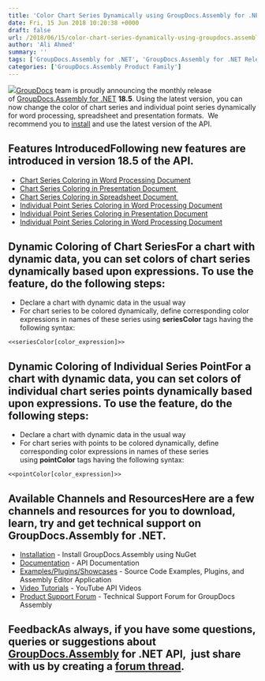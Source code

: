 ```yaml
---
title: 'Color Chart Series Dynamically using GroupDocs.Assembly for .NET 18.5'
date: Fri, 15 Jun 2018 10:20:38 +0000
draft: false
url: /2018/06/15/color-chart-series-dynamically-using-groupdocs.assembly-for-.net-18.5/
author: 'Ali Ahmed'
summary: ''
tags: ['GroupDocs.Assembly for .NET', 'GroupDocs.Assembly for .NET Releases']
categories: ['GroupDocs.Assembly Product Family']
---
```


![](http://blog.groupdocs.com/wp-content/uploads/sites/4/2017/04/groupdocs-assembly-net.png)[GroupDocs](https://www.groupdocs.com/) team is proudly announcing the monthly release of [GroupDocs.Assembly for .NET](https://products.groupdocs.com/assembly/net) **18.5**. Using the latest version, you can now change the color of chart series and individual point series dynamically for word processing, spreadsheet and presentation formats.  We recommend you to [install](https://www.nuget.org/packages/GroupDocs.Assembly/) and use the latest version of the API.

## Features IntroducedFollowing new features are introduced in version 18.5 of the API.

*   [Chart Series Coloring in Word Processing Document](https://docs.groupdocs.com/display/assemblynet/Chart+Series+Coloring+in+Word+Processing+Document)
*   [Chart Series Coloring in Presentation Document ](https://docs.groupdocs.com/display/assemblynet/Chart+Series+Coloring+in+Presentation+Document)
*   [Chart Series Coloring in Spreadsheet Document ](https://docs.groupdocs.com/display/assemblynet/Chart+Series+Coloring+in+Spreadsheet+Document)
*   [Individual Point Series Coloring in Word Processing Document](https://docs.groupdocs.com/display/assemblynet/Individual+Series+Point+Coloring+in+Word+Processing+Document)
*   [Individual Point Series Coloring in Presentation Document](https://docs.groupdocs.com/display/assemblynet/Individual+Series+Point+Coloring+in+Presentation+Document)
*   [Individual Point Series Coloring in Word Processing Document](https://docs.groupdocs.com/display/assemblynet/Individual+Series+Point+Coloring+in+Spreadsheet+Document)

## Dynamic Coloring of Chart SeriesFor a chart with dynamic data, you can set colors of chart series dynamically based upon expressions. To use the feature, do the following steps:

*   Declare a chart with dynamic data in the usual way
*   For chart series to be colored dynamically, define corresponding color expressions in names of these series using **seriesColor** tags having the following syntax:

`<<seriesColor[color_expression]>>`

## Dynamic Coloring of Individual Series PointFor a chart with dynamic data, you can set colors of individual chart series points dynamically based upon expressions. To use the feature, do the following steps:

*   Declare a chart with dynamic data in the usual way
*   For chart series with points to be colored dynamically, define corresponding color expressions in names of these series using **pointColor** tags having the following syntax:

`<<pointColor[color_expression]>>`

## Available Channels and ResourcesHere are a few channels and resources for you to download, learn, try and get technical support on GroupDocs.Assembly for .NET.

*   [Installation](https://www.nuget.org/packages/GroupDocs.Assembly/ "GroupDocs.Assembly Nuget Package") - Install GroupDocs.Assembly using NuGet
*   [Documentation](https://docs.groupdocs.com/display/assemblynet/Getting+Started "Assembly API documentation") - API Documentation
*   [Examples/Plugins/Showcases](https://github.com/groupdocs-assembly/GroupDocs.Assembly-for-.NET/tree/master/Examples "How to use Assembly API") - Source Code Examples, Plugins, and Assembly Editor Application
*   [Video Tutorials](https://www.youtube.com/watch?v=7FfYiii_PcM&t=0s&list=PL25CTxMCj5vOzsaE9Rwjwd4-OwvdaWmJ8&index=2 "Assembly API YouTube Tutorials") - YouTube API Videos
*   [Product Support Forum](https://forum.groupdocs.com/c/assembly) - Technical Support Forum for GroupDocs Assembly

## FeedbackAs always, if you have some questions, queries or suggestions about [GroupDocs.Assembly](https://products.groupdocs.com/assembly/net ".NET Assembly API") for .NET API,  just share with us by creating a [forum thread](https://forum.groupdocs.com/c/assembly).





